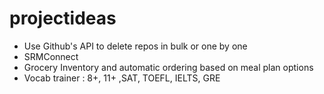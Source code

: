 # projectideas

* Use Github's API to delete repos in bulk or one by one
* SRMConnect
* Grocery Inventory and automatic ordering based on meal plan options
* Vocab trainer : 8+, 11+ ,SAT, TOEFL, IELTS, GRE
